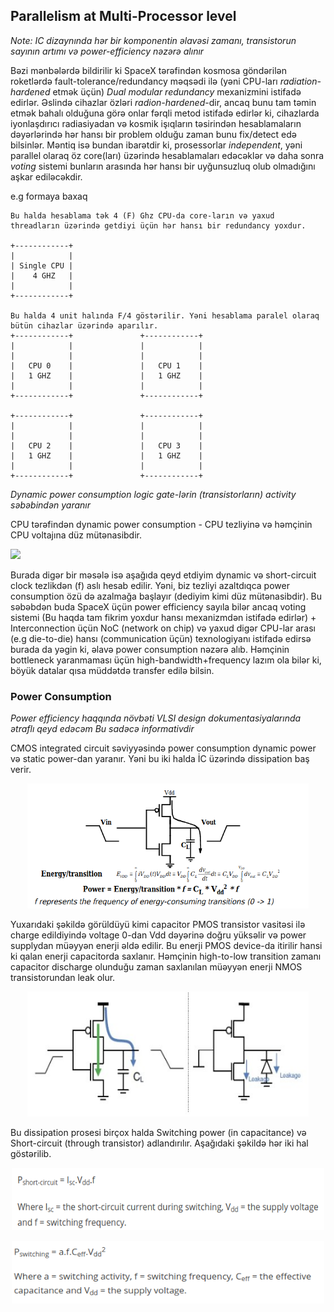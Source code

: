 ## Parallelism at Multi-Processor level
_Note: IC dizaynında hər bir komponentin əlavəsi zamanı, transistorun sayının artımı və power-efficiency nəzərə alınır_

Bəzi mənbələrdə bildirilir ki SpaceX tərəfindən kosmosa göndərilən roketlərdə fault-tolerance/redundancy məqsədi ilə (yəni CPU-ları *radiation-hardened* etmək üçün) *Dual modular redundancy* mexanizmini istifadə edirlər. Əslində cihazlar özləri *radion-hardened*-dir, ancaq bunu tam təmin etmək bahalı olduğuna görə onlar fərqli metod istifadə edirlər ki, cihazlarda iyonlaşdırıcı radiasiyadan və kosmik işıqların təsirindən hesablamaların dəyərlərində hər hansı bir problem olduğu zaman bunu fix/detect edə bilsinlər. Məntiq isə bundan ibarətdir ki, prosessorlar _independent_, yəni parallel olaraq öz core(ları) üzərində hesablamaları edəcəklər və daha sonra _voting_ sistemi bunların arasında hər hansı bir uyğunsuzluq olub olmadığını aşkar ediləcəkdir.

e.g formaya baxaq
```
Bu halda hesablama tək 4 (F) Ghz CPU-da core-ların və yaxud threadların üzərində getdiyi üçün hər hansı bir redundancy yoxdur.

+------------+
|            |
| Single CPU |
|    4 GHZ   |
|            |
+------------+

Bu halda 4 unit halında F/4 göstərilir. Yəni hesablama paralel olaraq bütün cihazlar üzərində aparılır. 
+------------+               +------------+
|            |               |            |
|            |               |            |
|   CPU 0    |               |   CPU 1    |
|   1 GHZ    |               |   1 GHZ    |
|            |               |            |
+------------+               +------------+

+------------+               +------------+
|            |               |            |
|            |               |            |
|   CPU 2    |               |   CPU 3    |
|   1 GHZ    |               |   1 GHZ    |
|            |               |            |
+------------+               +------------+

```
_Dynamic power consumption logic gate-lərin (transistorların) activity səbəbindən yaranır_

CPU tərəfindən dynamic power consumption - CPU tezliyinə və həmçinin CPU voltajına düz mütənasibdir.

<img src="https://render.githubusercontent.com/render/math?math=P_{dyn}=CV^{2}f&mode=inline">

Burada digər bir məsələ isə aşağıda qeyd etdiyim dynamic və short-circuit clock tezlikdən (f) aslı hesab edilir. Yəni, biz tezliyi azaltdıqca power consumption özü də azalmağa başlayır (dediyim kimi düz mütənasibdir). Bu səbəbdən buda SpaceX üçün power efficiency sayıla bilər ancaq voting sistemi (Bu haqda tam fikrim yoxdur hansı mexanizmdən istifadə edirlər) + Interconnection üçün NoC (network on chip) və yaxud digər CPU-lar arası (e.g die-to-die) hansı (communication üçün) texnologiyanı istifadə edirsə burada da yəgin ki, əlavə power consumption nəzərə alıb. Həmçinin bottleneck yaranmaması üçün high-bandwidth+frequency lazım ola bilər ki, böyük datalar qısa müddətdə transfer edilə bilsin.


### Power Consumption
_Power efficiency haqqında növbəti VLSI design dokumentasiyalarında ətraflı qeyd edəcəm_ 
*Bu sadəcə informativdir*

CMOS integrated circuit səviyyəsində power consumption dynamic power və static power-dan yaranır. Yəni bu iki halda İC üzərində dissipation baş verir.
<p align="center">
<img src="https://raw.githubusercontent.com/goupaz/leet/master/assets/Screenshot_2020-06-28%20lecture14%20ppt%20-%20lecture9%20pdf.png" style="max-width:100%;" width="450" height="200">
</p>

Yuxarıdaki şəkildə görüldüyü kimi capacitor PMOS transistor vasitəsi ilə charge edildiyində voltage 0-dan Vdd dəyərinə doğru yüksəlir və power supplydan müəyyən enerji əldə edilir. Bu enerji PMOS device-da itirilir hansi ki qalan enerji capacitorda saxlanır. Həmçinin high-to-low transition zamanı capacitor discharge olunduğu zaman saxlanılan müəyyən enerji NMOS transistorundan leak olur.
<p align="center">

<img src="https://raw.githubusercontent.com/goupaz/leet/master/assets/Dissipation-in-CMOS.jpg" style="max-width:100%;" width="450" height="200">
</p>
Bu dissipation prosesi birçox halda Switching power (in capacitance) və Short-circuit (through transistor) adlandırılır. Aşağıdaki şəkildə hər iki hal göstərilib.
<p align="center">
<img src="https://raw.githubusercontent.com/goupaz/leet/master/assets/Screenshot_2020-06-28%20Power%20Consumption%20-%20Semiconductor%20Engineering(2).png" style="max-width:100%;" width="500" height="100">
</p>

<p align="center">
<img src="https://raw.githubusercontent.com/goupaz/leet/master/assets/Screenshot_2020-06-28%20Power%20Consumption%20-%20Semiconductor%20Engineering(1).png" style="max-width:100%;" width="500" height="100">
</p>
